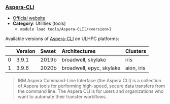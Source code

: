 ### [Aspera-CLI](https://asperasoft.com)

* [Official website](https://asperasoft.com)
* __Category__: Utilities (tools)
    -  `module load tools/Aspera-CLI[/<version>]`

Available versions of [Aspera-CLI](https://asperasoft.com) on ULHPC platforms:

|    | Version   | Swset   | Architectures            | Clusters   |
|---:|:----------|:--------|:-------------------------|:-----------|
|  0 | 3.9.1     | 2019b   | broadwell, skylake       | iris       |
|  1 | 3.9.6     | 2020b   | broadwell, epyc, skylake | aion, iris |

> IBM Aspera Command-Line Interface (the Aspera CLI) is a collection of Aspera tools for performing high-speed, secure data transfers from the command line. The Aspera CLI is for users and organizations who want to automate their transfer workflows.
